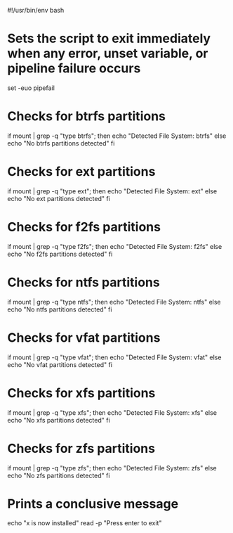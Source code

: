 #!/usr/bin/env bash

# Sets the script to exit immediately when any error, unset variable, or pipeline failure occurs
set -euo pipefail

# Checks for btrfs partitions
if mount | grep -q "type btrfs"; then
    echo "Detected File System: btrfs"
else
    echo "No btrfs partitions detected"
fi

# Checks for ext partitions
if mount | grep -q "type ext"; then
    echo "Detected File System: ext"
else
    echo "No ext partitions detected"
fi

# Checks for f2fs partitions
if mount | grep -q "type f2fs"; then
    echo "Detected File System: f2fs"
else
    echo "No f2fs partitions detected"
fi

# Checks for ntfs partitions
if mount | grep -q "type ntfs"; then
    echo "Detected File System: ntfs"
else
    echo "No ntfs partitions detected"
fi

# Checks for vfat partitions
if mount | grep -q "type vfat"; then
    echo "Detected File System: vfat"
else
    echo "No vfat partitions detected"
fi

# Checks for xfs partitions
if mount | grep -q "type xfs"; then
    echo "Detected File System: xfs"
else
    echo "No xfs partitions detected"
fi

# Checks for zfs partitions
if mount | grep -q "type zfs"; then
    echo "Detected File System: zfs"
else
    echo "No zfs partitions detected"
fi

# Prints a conclusive message
echo "x is now installed"
read -p "Press enter to exit"
